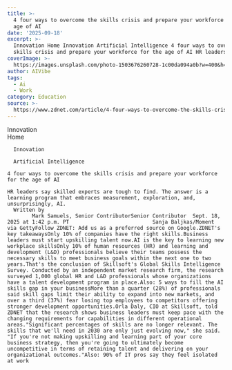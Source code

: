 ```yaml
---
title: >-
  4 four ways to overcome the skills crisis and prepare your workforce for the
  age of AI
date: '2025-09-18'
excerpt: >-
  Innovation Home Innovation Artificial Intelligence 4 four ways to overcome the
  skills crisis and prepare your workforce for the age of AI HR leaders s...
coverImage: >-
  https://images.unsplash.com/photo-1503676260728-1c00da094a0b?w=400&h=200&fit=crop&auto=format
author: AIVibe
tags:
  - Ai
  - Work
category: Education
source: >-
  https://www.zdnet.com/article/4-four-ways-to-overcome-the-skills-crisis-and-prepare-your-workforce-for-the-age-of-ai/
---
```

Innovation      
      Home
    
      Innovation
    
      Artificial Intelligence
       
    4 four ways to overcome the skills crisis and prepare your workforce for the age of AI
     
    HR leaders say skilled experts are tough to find. The answer is a learning program that embraces measurement, exploration, and, unsurprisingly, AI.
      Written by 
            Mark Samuels, Senior ContributorSenior Contributor  Sept. 18, 2025 at 1:42 p.m. PT                           Sanja Baljkas/Moment via GettyFollow ZDNET: Add us as a preferred source on Google.ZDNET's key takeawaysOnly 10% of companies have the right skills.Business leaders must start upskilling talent now.AI is the key to learning new workplace skillsOnly 10% of human resources (HR) and learning and development (L&D) professionals believe their teams possess the necessary skills to meet business goals within the next one to two years.That's the conclusion of Skillsoft's Global Skills Intelligence Survey. Conducted by an independent market research firm, the research surveyed 1,000 global HR and L&D professionals whose organizations have a talent development program in place.Also: 5 ways to fill the AI skills gap in your businessMore than a quarter (28%) of professionals said skill gaps limit their ability to expand into new markets, and over a third (37%) fear losing top employees to competitors offering stronger development opportunities.Orla Daly, CIO at Skillsoft, told ZDNET that the research shows business leaders must keep pace with the changing requirements for capabilities in different operational areas."Significant percentages of skills are no longer relevant. The skills that we'll need in 2030 are only just evolving now," she said. "If you're not making upskilling and learning part of your core business strategy, then you're going to ultimately become uncompetitive in terms of retaining talent and delivering on your organizational outcomes."Also: 90% of IT pros say they feel isolated at work 
